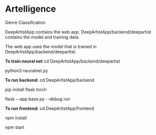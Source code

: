 # Artelligence
Genre Classification

DeepArtistApp contains the web app.
DeepArtistApp/backend/deepartist contains the model and training data.

The web app uses the model that is trained in DeepArtistApp/backend/deepartist.


**To train neural net**
cd DeepArtistApp/backend/deepartist

python3 neuralnet.py

**To run backend:**
cd DeepArtistApp/backend

pip install flask torch

flask --app base.py --debug run

**To run frontend:**
cd DeepArtistApp/frontend

npm install

npm start
